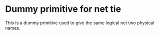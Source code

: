 Dummy primitive for net tie
===========================

This is a dummy primitive used to give the same logical net two physical names.
